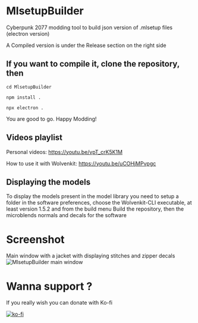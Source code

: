 # MlsetupBuilder
Cyberpunk 2077 modding tool to build json version of .mlsetup files (electron version)

A Compiled version is under the Release section on the right side

## If you want to compile it, clone the repository, then
```
cd MlsetupBuilder

npm install .

npx electron .
```
You are good to go. Happy Modding!

## Videos playlist
Personal videos: https://youtu.be/vpT_crK5K1M

How to use it with Wolvenkit: https://youtu.be/uCOHjMPvpgc

## Displaying the models

To display the models present in the model library you need to setup a folder in the software preferences, choose the Wolvenkit-CLI executable, at least version 1.5.2 and from the build menu Build the repository, then the microblends normals and decals for the software

# Screenshot
Main window with a jacket with displaying stitches and zipper decals
![MlsetupBuilder main window](https://www.kientzproduction.com/gitcontent/mlsb_162.jpg)

# Wanna support ?
If you really wish you can donate with Ko-fi

[![ko-fi](https://ko-fi.com/img/githubbutton_sm.svg)](https://ko-fi.com/D1D6APQ78)
